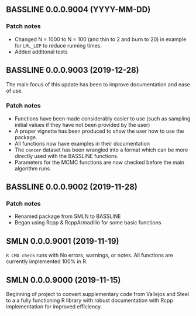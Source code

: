 ## BASSLINE 0.0.0.9004 (YYYY-MM-DD)

### Patch notes 

* Changed N = 1000 to N = 100 (and thin to 2 and burn to 20) in example for
`LML_LEP` to reduce running times. 
* Added additonal tests

## BASSLINE 0.0.0.9003 (2019-12-28)

The main focus of this update has been to improve documentation and ease of use. 

### Patch notes 

* Functions have been made considerably easier to use (such as sampling initial 
values if they have not been provided by the user) 
* A proper vignette has been produced to show the user how to use the package.
* All functions now have examples in their documentation
* The `cancer` dataset has been wrangled into a format which can be more 
directly used with the BASSLINE functions.
* Parameters for the MCMC functions are now checked before the main algorithm 
runs.

## BASSLINE 0.0.0.9002 (2019-11-28)

### Patch notes

* Renamed package from SMLN to BASSLINE
* Began using Rcpp & RcppArmadillo for some basic functions

## SMLN 0.0.0.9001 (2019-11-19)

`R CMD check` runs with No errors, warnings, or notes. All functions are
currently implemented 100% in R.

## SMLN 0.0.0.9000 (2019-11-15)

Beginning of project to convert supplementary code from Vallejos and Steel to a
a fully functioning R library with robust documentation with Rcpp implementation
for improved efficiency. 
